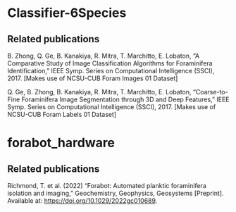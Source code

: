 # Classifier-6Species
## Related publications
B. Zhong, Q. Ge, B. Kanakiya, R. Mitra, T. Marchitto, E. Lobaton, “A Comparative Study of Image Classification Algorithms for Foraminifera Identification,” IEEE Symp. Series on Computational Intelligence (SSCI), 2017. [Makes use of NCSU-CUB Foram Images 01 Dataset]

Q. Ge, B. Zhong, B. Kanakiya, R. Mitra, T. Marchitto, E. Lobaton, “Coarse-to-Fine Foraminifera Image Segmentation through 3D and Deep Features,” IEEE Symp. Series on Computational Intelligence (SSCI), 2017. [Makes use of NCSU-CUB Foram Labels 01 Dataset]

# forabot_hardware
## Related publications
Richmond, T. et al. (2022) “Forabot: Automated planktic foraminifera isolation and imaging,” Geochemistry, Geophysics, Geosystems [Preprint]. Available at: https://doi.org/10.1029/2022gc010689. 
